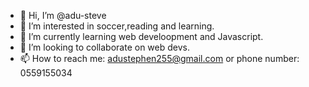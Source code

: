 - 👋 Hi, I’m @adu-steve
- 👀 I’m interested in soccer,reading and learning.
- 🌱 I’m currently learning web develoopment and Javascript.
- 💞️ I’m looking to collaborate on web devs.
- 📫 How to reach me: adustephen255@gmail.com or phone number: 0559155034
<!---
adu-steve/adu-steve is a ✨ special ✨ repository because its `README.md` (this file) appears on your GitHub profile.
You can click the Preview link to take a look at your changes.
--->
